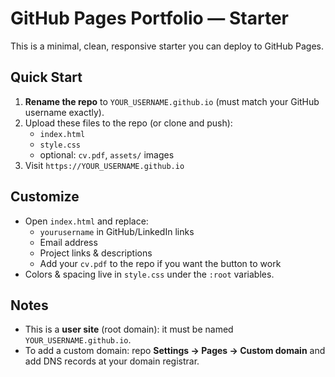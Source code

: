 
# GitHub Pages Portfolio — Starter

This is a minimal, clean, responsive starter you can deploy to GitHub Pages.

## Quick Start

1. **Rename the repo** to `YOUR_USERNAME.github.io` (must match your GitHub username exactly).
2. Upload these files to the repo (or clone and push):
   - `index.html`
   - `style.css`
   - optional: `cv.pdf`, `assets/` images
3. Visit `https://YOUR_USERNAME.github.io`

## Customize

- Open `index.html` and replace:
  - `yourusername` in GitHub/LinkedIn links
  - Email address
  - Project links & descriptions
  - Add your `cv.pdf` to the repo if you want the button to work
- Colors & spacing live in `style.css` under the `:root` variables.

## Notes

- This is a **user site** (root domain): it must be named `YOUR_USERNAME.github.io`.
- To add a custom domain: repo **Settings → Pages → Custom domain** and add DNS records at your domain registrar.
